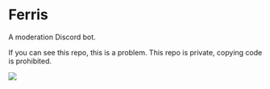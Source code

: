 # Ferris
A moderation Discord bot.

If you can see this repo, this is a problem. This repo is private, copying code is prohibited. 

![](https://i.imgur.com/TWA83vC.png)

